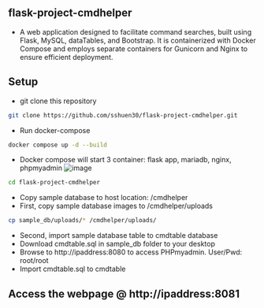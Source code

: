 ## flask-project-cmdhelper
- A web application designed to facilitate command searches, built using Flask, MySQL, dataTables, and Bootstrap. It is containerized with Docker Compose and employs separate containers for Gunicorn and Nginx to ensure efficient deployment.
## Setup
- git clone this repository
``` bash
git clone https://github.com/sshuen30/flask-project-cmdhelper.git
```
- Run docker-compose
``` bash
docker compose up -d --build
```
- Docker compose will start 3 container: flask app, mariadb, nginx, phpmyadmin
![image](https://github.com/sshuen30/flask-project-cmdhelper/assets/40738215/ffb3836c-ea61-464b-8d44-7c98da0bef13)
``` bash
cd flask-project-cmdhelper
```
- Copy sample database to host location: /cmdhelper
- First, copy sample database images to /cmdhelper/uploads
``` bash
cp sample_db/uploads/* /cmdhelper/uploads/
```
- Second, import sample database table to cmdtable database
- Download cmdtable.sql in sample_db folder to your desktop
- Browse to http://ipaddress:8080 to access PHPmyadmin. User/Pwd: root/root
- Import cmdtable.sql to cmdtable
## Access the webpage @ http://ipaddress:8081
